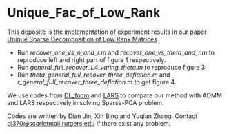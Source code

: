 # Unique_Fac_of_Low_Rank
This deposite is the implementation of experiment results in our paper [Unique Sparse Decomposition of Low Rank Matrices]( https://arxiv.org/abs/2106.07736).

+ Run *recover_one_vs_n_and_r.m* and *recover_one_vs_theta_and_r.m* to reproduce left and right part of figure 1 respectively.
+ Run *general_full_recover_L4_varing_theta.m* to reproduce figure 3.
+ Run *theta_general_full_recover_three_deflation.m* and *r_general_full_recover_three_deflation.m* to get figure 4.

We use codes from [DL_focm](https://github.com/sunju/dl_focm) and [LARS](https://www.mathworks.com/matlabcentral/mlc-downloads/downloads/submissions/58939/versions/1/previews/spca.m/index.html) to compare our method with ADMM and LARS respectively in solving Sparse-PCA problem.

Codes are written by Dian Jin, Xin Bing and Yuqian Zhang. Contact dj370@scarletmail.rutgers.edu if there exist any problem.
